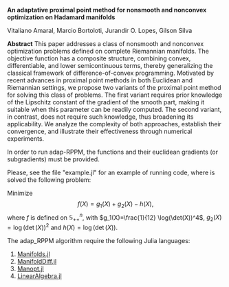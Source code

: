 

**An adaptative proximal point method for nonsmooth and nonconvex optimization on Hadamard manifolds**

Vitaliano Amaral, Marcio Bortoloti, Jurandir O. Lopes, Gilson Silva


**Abstract** This paper addresses a class of nonsmooth and nonconvex optimization problems defined on complete Riemannian manifolds. The objective function has a composite structure, combining convex, differentiable, and lower semicontinuous terms, thereby generalizing the classical framework of difference-of-convex programming. Motivated by recent advances in proximal point methods in both Euclidean and Riemannian settings, we propose two
variants of the proximal point method for solving this class of problems. The first variant requires prior knowledge of the Lipschitz constant of the gradient of the smooth part, making it suitable when this parameter can be readily computed. The second variant, in contrast, does not require such knowledge, thus broadening its applicability. We analyze the complexity of both approaches, establish their convergence, and illustrate their effectiveness through numerical experiments.

In order to run adap-RPPM, the functions and their euclidean gradients (or subgradients) must be provided.

Please, see the file "example.jl" for an example of running code, where is solved the following problem:

Minimize $$f(X)=g_1(X)+g_2(X)-h(X),$$ where $f$ is defined on $\mathbb{S}^{n}_{++}$, with $g_1(X)=\frac{1}{12} \log(\det(X))^4$, $g_2(X)=\log(\det(X))^2$ and $h(X) = \log(\det(X))$.

The adap_RPPM algorithm require the following Julia languages:

1. [Manifolds.jl](https://juliamanifolds.github.io/Manifolds.jl/stable/)
1. [ManifoldDiff.jl](https://juliamanifolds.github.io/ManifoldDiff.jl/stable/)
1. [Manopt.jl](https://manoptjl.org/stable/)
1. [LinearAlgebra.jl](https://docs.julialang.org/en/v1/stdlib/LinearAlgebra/)
